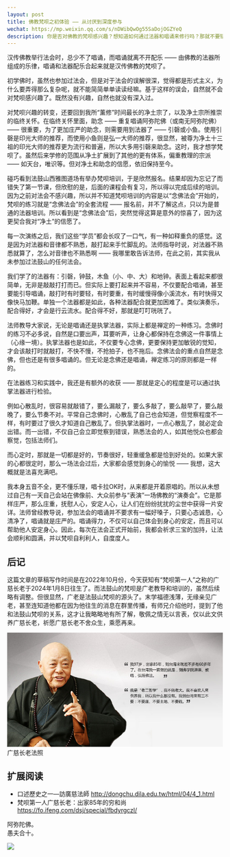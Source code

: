 ```yaml
---
layout: post
title: 佛教梵呗之初体验 —— 从讨厌到深度参与
wechat: https://mp.weixin.qq.com/s/nDWibQwOg55SaDojOGZYeQ
description: 你是否对佛教的梵呗感兴趣？想知道如何通过法器和唱诵来修行吗？那就不要错过这篇文章，它会带你走进一个佛教音乐的世界。你会发现，梵呗不仅是一种美妙的音乐，更是一种禅定的练习，可以帮助我们安定身心，自利利他。
---
```


汉传佛教举行法会时，总少不了唱诵，而唱诵就离不开配乐 —— 由佛教的法器所组成的乐律，唱诵和法器配乐合起来就是汉传佛教的梵呗了。

初学佛时，虽然也参加过法会，但是对于法会的误解很深，觉得都是形式主义，为什么要弄得那么复杂呢，就不能简简单单读读经嘛。基于这样的误会，自然就不会对梵呗感兴趣了。既然没有兴趣，自然也就没有深入过。

对梵呗兴趣的转变，还要回到我所“薰修”时间最长的净土宗了，以及净土宗所推崇的临终关怀。在临终关怀里面，助念 —— 重复唱诵阿弥陀佛（或南无阿弥陀佛）—— 很重要，为了更加庄严的助念，则需要用到法器了 —— 引磬或小鱼。使用引磬是印光大师的推荐，而使用小鱼则是弘一大师的推荐，很显然，被尊为净土十三祖的印光大师的推荐更为流行和普遍，所以大多用引磬来助念。这时，我才想学梵呗了。虽然后来学修的范围从净土扩展到了其他的更有体系，偏重教理的宗派 —— 如天台，唯识等。但对净土和助念的信愿，依旧保持至今。

碰巧看到法鼓山西雅图道场有举办梵呗培训，于是欣然报名。结果却因为忘记了而错失了第一节课，但欣慰的是，后面的课程会有复习，所以得以完成后续的培训。因为之前对法会不感兴趣，所以并不知道梵呗培训的内容是以“念佛法会”开始的，梵呗的练习就是“念佛法会”的全套流程 —— 报名前，并不了解这点，只以为是普通的法器培训。所以看到是“念佛法会”后，突然觉得这算是意外的惊喜了，因为这更契合我对“净土”的信愿了。

每一次演练之后，我们这些“学员”都会长叹了一口气，有一种如释重负的感觉。这是因为对法器和音律都不熟悉，敲打起来手忙脚乱的。法师指导时说，对法器不熟悉就算了，怎么对音律也不熟悉啊 —— 我哪里敢告诉法师，在此之前，其实我从未参加过法鼓山的任何法会。

我们学了的法器有：引磬，钟鼓，木鱼（小、中、大）和地钟。表面上看起来都很简单，无非是敲敲打打而已。但实际上要打起来并不容易，不仅要配合唱诵，甚至要能引导唱诵，敲打时有时要轻，有时要重，有时缓慢得像小溪流水，有时快得又像快马加鞭。单独一个法器都是如此，各种法器配合就更加困难了。类似演奏乐，配合得好，才会是行云流水。配合得不好，那就是叮叮咣咣了。

法师教导大家说，无论是唱诵还是执掌法器，实际上都是禅定的一种练习。念佛时的练习不必多说，自然是口要出声，耳要听声，让身心都保持在念佛这一件事情上（心缘一境）。执掌法器也是如此，不仅要专心念佛，更要保持更加敏锐的觉知，才会该敲打时就敲打，不快不慢，不抢拍子，也不拖后。念佛法会的重点自然是念佛，但也还是有很多唱诵的。但无论是念佛还是唱诵，禅定练习的原则都是一样的。

在法器练习和实践中，我还是有额外的收获 —— 那就是定心的程度是可以通过执掌法器进行检验。

例如心散乱时，很容易就敲错了，要么漏敲了，要么多敲了，要么敲早了，要么敲晚了，要么节奏不对。平常自己念佛时，心散乱了自己也会知道，但觉察程度不一样，有时要过了很久才知道自己散乱了。但执掌法器时，一点心散乱了，就必定会出错。而一出错，不仅自己会立即觉察到错误，熟悉法会的人，如其他悦众也都会察觉，包括法师们。

而心定时，那就是一切都是好的，节奏很好，轻重缓急都是恰到好处的。如果大家的心都很定时，那么一场法会过后，大家都会感觉到身心的愉悦 —— 我想，这大概就是法喜充满吧。

我本身五音不全，更不懂乐理，唱卡拉OK时，从来都是开着原唱的。所以从未想过自己有一天自己会站在佛像前、大众前参与“表演”一场佛教的“演奏会”。它是那样庄严，那么庄重，抚慰人心，安定人心，让人们在纷纷扰扰的尘世中获得一片安详。法师曾经教导说，参加法会的唱诵并不要求有一幅好嗓子，只要心态诚恳，心清净了，唱诵就是庄严的。唱诵得力，不仅可以自己体会到身心的安定，而且可以帮助他人安定身心。因此，每次在法会正式开始前，我都会祈求三宝的加持，让法会顺利和圆满，并以梵呗自利利人，自度度人。

## 后记

这篇文章的草稿写作时间是在2022年10月份，今天获知有“梵呗第一人”之称的广慈长老于2024年1月8日往生了。而法鼓山的梵呗是广老教导和培训的，虽然后续略有调整。但很显然，广老是法鼓山梵呗的源头了。末学福德浅薄，无缘亲见广老，甚至连知道他都在因为他往生的消息在群里传播，有师兄介绍他时，提到了他和法鼓山梵呗的关系，这才让我略略地有所了解，敬佩之情无以言表，仅以此文供养广慈长老，祈愿广慈长老不舍众生，乘愿再来。


![广慈长老法照](../images/2024-01-11-18-09-45.png)
广慈长老法照

## 扩展阅读

* 口述歷史之一—訪廣慈法師 http://dongchu.dila.edu.tw/html/04/4_1.html
* 梵呗第一人广慈长老：出家85年的穷和尚 https://fo.ifeng.com/dsj/special/fbdyrgczl/


阿弥陀佛。<br>
愚夫合十。

![](../images/signature.png)
